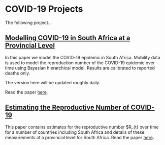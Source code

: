 # COVID-19 Projects

The following project...

## [Modelling COVID-19 in South Africa at a Provincial Level](modelling_covid-19_in_south_africa_at_a_provincial_level.html) 

In this paper we model the COVID-19 epidemic in South Africa. Mobility data is used to model the reproduction number of the COVID-19 epidemic over time using Bayesian hierarchical model. Results are calibrated to reported deaths only. 

The version here will be updated roughly daily.

Read the paper [here](modelling_covid-19_in_south_africa_at_a_provincial_level.md).

## [Estimating the Reproductive Number of COVID-19](estimating_r.nb.html) 

This paper contains estimates for the reproductive number $R_{t} over time for a number of countries including South Africa and details of these measurements at a provincial level for South Africa. Read the paper [here](estimating_r.nb.html).

